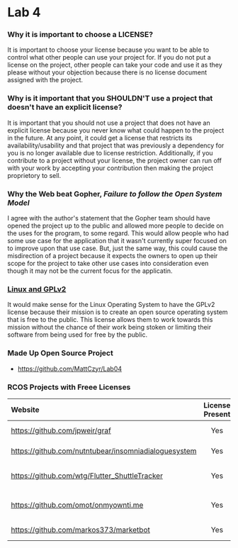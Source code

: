 # Lab 4

### Why it is important to choose a LICENSE?
It is important to choose your license because you want to be able to control what 
other people can use your project for. If you do not put a license on the project, other
people can take your code and use it as they please without your objection because
there is no license document assigned with the project.

### Why is it important that you **SHOULDN'T** use a project that doesn't have an explicit license?
It is important that you should not use a project that does not have an explicit license 
because you never know what could happen to the project in the future. At any point, it could
get a license that restricts its availability/usability and that project that was previously a
dependency for you is no longer available due to license restriction. Additionally, if you
contribute to a project without your license, the project owner can run off with your work by
accepting your contribution then making the project proprietory to sell.

### Why the Web beat Gopher, *Failure to follow the Open System Model*
I agree with the author's statement that the Gopher team should have opened the project up to
the public and allowed more people to decide on the uses for the program, to some regard. This
would allow people who had some use case for the application that it wasn't currently super focused
on to improve upon that use case. But, just the same way, this could cause the misdirection of a
project because it expects the owners to open up their scope for the project to take other use
cases into consideration even though it may not be the current focus for the applicatin.

### [Linux and GPLv2](https://en.wikipedia.org/wiki/GNU_General_Public_License#Version_2)
It would make sense for the Linux Operating System to have the GPLv2 license because their mission
is to create an open source operating system that is free to the public. This license allows them
to work towards this mission without the chance of their work being stoken or limiting their software
from being used for free by the public.

### Made Up Open Source Project
- https://github.com/MattCzyr/Lab04

### RCOS Projects with Freee Licenses
| Website      | License Present | License     |
| :---        |    :----:   |          ---: |
|   https://github.com/jpweir/graf    | Yes       |  MIT https://opensource.org/licenses/MIT |
|   https://github.com/nutntubear/insomniadialoguesystem    | Yes       |  MIT https://opensource.org/licenses/MIT |
|   https://github.com/wtg/Flutter_ShuttleTracker   | Yes       |  AGPLv3 https://www.gnu.org/licenses/agpl-3.0.en.html  |
|   https://github.com/omot/onmyownti.me    | Yes       |  GPLv3 https://www.gnu.org/licenses/gpl-3.0.en.html  |
|   https://github.com/markos373/marketbot    | Yes       |  MIT https://opensource.org/licenses/MIT |